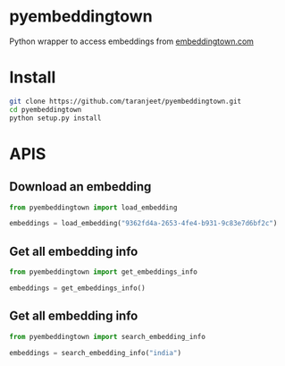 # pyembeddingtown

Python wrapper to access embeddings from [embeddingtown.com](https://embeddingtown.com)

# Install

```bash
git clone https://github.com/taranjeet/pyembeddingtown.git
cd pyembeddingtown
python setup.py install
```

# APIS

## Download an embedding

```python
from pyembeddingtown import load_embedding

embeddings = load_embedding("9362fd4a-2653-4fe4-b931-9c83e7d6bf2c")

```

## Get all embedding info

```python
from pyembeddingtown import get_embeddings_info

embeddings = get_embeddings_info()
```

## Get all embedding info

```python
from pyembeddingtown import search_embedding_info

embeddings = search_embedding_info("india")
```